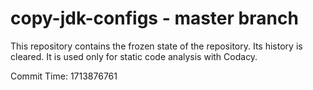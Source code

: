 # copy-jdk-configs - master branch

This repository contains the frozen state of the repository.
Its history is cleared. It is used only for static code
analysis with Codacy.

Commit Time: 1713876761
